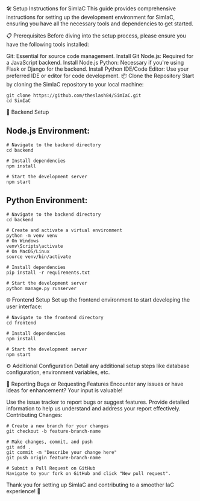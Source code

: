 🛠 Setup Instructions for SimIaC
This guide provides comprehensive instructions for setting up the development environment for SimIaC, ensuring you have all the necessary tools and dependencies to get started.

📋 Prerequisites
Before diving into the setup process, please ensure you have the following tools installed:

Git: Essential for source code management. Install Git
Node.js: Required for a JavaScript backend. Install Node.js
Python: Necessary if you're using Flask or Django for the backend. Install Python
IDE/Code Editor: Use your preferred IDE or editor for code development.
📦 Clone the Repository
Start by cloning the SimIaC repository to your local machine:
```
git clone https://github.com/theslash84/SimIaC.git
cd SimIaC
```
🔧 Backend Setup
## Node.js Environment:
```
# Navigate to the backend directory
cd backend

# Install dependencies
npm install

# Start the development server
npm start

```

## Python Environment:
```
# Navigate to the backend directory
cd backend

# Create and activate a virtual environment
python -m venv venv
# On Windows
venv\Scripts\activate
# On MacOS/Linux
source venv/bin/activate

# Install dependencies
pip install -r requirements.txt

# Start the development server
python manage.py runserver
```

🌐 Frontend Setup
Set up the frontend environment to start developing the user interface:

```
# Navigate to the frontend directory
cd frontend

# Install dependencies
npm install

# Start the development server
npm start
```
⚙️ Additional Configuration
Detail any additional setup steps like database configuration, environment variables, etc.

🐞 Reporting Bugs or Requesting Features
Encounter any issues or have ideas for enhancement? Your input is valuable!

Use the issue tracker to report bugs or suggest features.
Provide detailed information to help us understand and address your report effectively.
Contributing Changes:

```
# Create a new branch for your changes
git checkout -b feature-branch-name

# Make changes, commit, and push
git add .
git commit -m "Describe your change here"
git push origin feature-branch-name

# Submit a Pull Request on GitHub
Navigate to your fork on GitHub and click "New pull request".
```

Thank you for setting up SimIaC and contributing to a smoother IaC experience! 🌟
